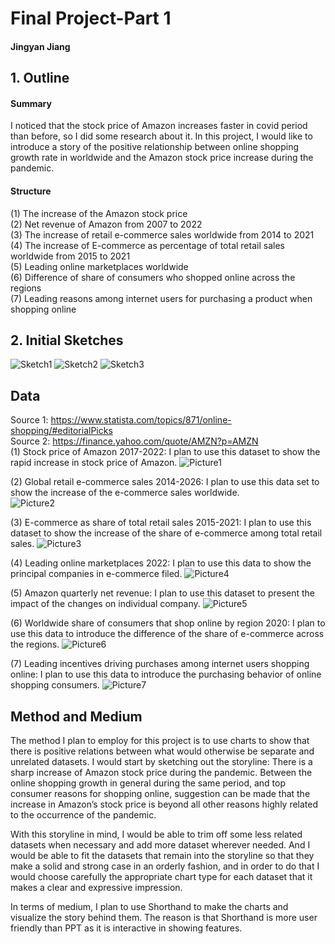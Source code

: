 # Final Project-Part 1
#### Jingyan Jiang

## 1. Outline
#### Summary
I noticed that the stock price of Amazon increases faster in covid period than before, so I did some research about it. In this project, I would like to introduce a story of the positive relationship between online shopping growth rate in worldwide and the Amazon stock price increase during the pandemic.  
#### Structure
(1)	The increase of the Amazon stock price  
(2)	Net revenue of Amazon from 2007 to 2022  
(3)	The increase of retail e-commerce sales worldwide from 2014 to 2021  
(4)	The increase of E-commerce as percentage of total retail sales worldwide from 2015 to 2021  
(5)	Leading online marketplaces worldwide  
(6)	Difference of share of consumers who shopped online across the regions  
(7)	Leading reasons among internet users for purchasing a product when shopping online  

## 2. Initial Sketches
![Sketch1](https://github.com/jingyanjiang/Jiang-portfolio-TSD-course/raw/main/Final_Project/Sketch1.jpg)
![Sketch2](https://github.com/jingyanjiang/Jiang-portfolio-TSD-course/raw/main/Final_Project/Skech2.jpg)
![Sketch3](https://github.com/jingyanjiang/Jiang-portfolio-TSD-course/raw/main/Final_Project/Sketch3.jpg)

## Data  
Source 1: https://www.statista.com/topics/871/online-shopping/#editorialPicks   
Source 2: https://finance.yahoo.com/quote/AMZN?p=AMZN   
(1)	Stock price of Amazon 2017-2022: I plan to use this dataset to show the rapid increase in stock price of Amazon.
![Picture1](https://github.com/jingyanjiang/Jiang-portfolio-TSD-course/raw/main/Final_Project/Picture1.jpg)  

(2)	Global retail e-commerce sales 2014-2026: I plan to use this data set to show the increase of the e-commerce sales worldwide.  
![Picture2](https://github.com/jingyanjiang/Jiang-portfolio-TSD-course/raw/main/Final_Project/Picture2.jpg) 

(3)	E-commerce as share of total retail sales 2015-2021: I plan to use this dataset to show the increase of the share of e-commerce among total retail sales. 
![Picture3](https://github.com/jingyanjiang/Jiang-portfolio-TSD-course/raw/main/Final_Project/Picture3.jpg)  

(4)	Leading online marketplaces 2022: I plan to use this data to show the principal companies in e-commerce filed. 
![Picture4](https://github.com/jingyanjiang/Jiang-portfolio-TSD-course/raw/main/Final_Project/Picture4.jpg)  

(5)	Amazon quarterly net revenue: I plan to use this dataset to present the impact of the changes on individual company.
![Picture5](https://github.com/jingyanjiang/Jiang-portfolio-TSD-course/raw/main/Final_Project/Picture5.jpg)  

(6)	Worldwide share of consumers that shop online by region 2020: I plan to use this data to introduce the difference of the share of e-commerce across the regions.
![Picture6](https://github.com/jingyanjiang/Jiang-portfolio-TSD-course/raw/main/Final_Project/Picture6.jpg)  

(7)	Leading incentives driving purchases among internet users shopping online: I plan to use this data to introduce the purchasing behavior of online shopping consumers.
![Picture7](https://github.com/jingyanjiang/Jiang-portfolio-TSD-course/raw/main/Final_Project/Picture7.jpg)  

## Method and Medium
The method I plan to employ for this project is to use charts to show that there is positive relations between what would otherwise be separate and unrelated datasets. I would start by sketching out the storyline: There is a sharp increase of Amazon stock price during the pandemic.  Between the online shopping growth in general during the same period, and top consumer reasons for shopping online, suggestion can be made that the increase in Amazon’s stock price is beyond all other reasons highly related to the occurrence of the pandemic. 

With this storyline in mind, I would be able to trim off some less related datasets when necessary and add more dataset wherever needed. And I would be able to fit the datasets that remain into the storyline so that they make a solid and strong case in an orderly fashion, and in order to do that I would choose carefully the appropriate chart type for each dataset that it makes a clear and expressive impression. 

In terms of medium, I plan to use Shorthand to make the charts and visualize the story behind them. The reason is that Shorthand is more user friendly than PPT as it is interactive in showing features.
